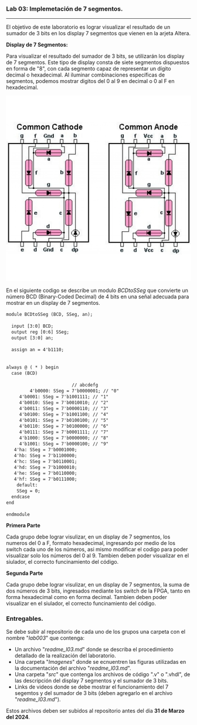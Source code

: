### Lab 03: Implemetación de 7 segmentos.

---

El objetivo de este laboratorio es lograr visualizar el resultado de un sumador de 3 bits en los display 7 segmentos que vienen en la arjeta Altera.

**Display de 7 Segmentos:**

Para visualizar el resultado del sumador de 3 bits, se utilizarán los display de 7 segmentos. Este tipo de display consta de siete segmentos dispuestos en forma de "8", con cada segmento capaz de representar un dígito decimal o hexadecimal. Al iluminar combinaciones específicas de segmentos, podemos mostrar digitos del 0 al 9 en decimal o 0 al F en hexadecimal.


![Siete segmentos](imagenes/7seg.jpg)


En el siguiente codigo se describe un modulo *BCDtoSSeg* que convierte un número BCD (Binary-Coded Decimal) de 4 bits en una señal adecuada para mostrar en un display de 7 segmentos.

```
module BCDtoSSeg (BCD, SSeg, an);

  input [3:0] BCD;
  output reg [0:6] SSeg;
  output [3:0] an;
  
  assign an = 4'b1110;


always @ ( * ) begin
  case (BCD)

                         // abcdefg
         4'b0000: SSeg = 7'b0000001; // "0"  
	 4'b0001: SSeg = 7'b1001111; // "1" 
	 4'b0010: SSeg = 7'b0010010; // "2" 
	 4'b0011: SSeg = 7'b0000110; // "3" 
	 4'b0100: SSeg = 7'b1001100; // "4" 
	 4'b0101: SSeg = 7'b0100100; // "5" 
	 4'b0110: SSeg = 7'b0100000; // "6" 
	 4'b0111: SSeg = 7'b0001111; // "7" 
	 4'b1000: SSeg = 7'b0000000; // "8"  
	 4'b1001: SSeg = 7'b0000100; // "9" 
   4'ha: SSeg = 7'b0001000;  
   4'hb: SSeg = 7'b1100000;
   4'hc: SSeg = 7'b0110001;
   4'hd: SSeg = 7'b1000010;
   4'he: SSeg = 7'b0110000;
   4'hf: SSeg = 7'b0111000;
    default:
    SSeg = 0;
  endcase
end

endmodule

```
**Primera Parte**

Cada grupo debe lograr visulizar, en un display de 7 segmentos, los numeros del 0 a F, formato hexadecimal, ingresando por medio de los switch cada uno de los números, asi mismo modificar el codigo para poder visualizar solo los números del 0 al 9. Tambien deben poder visualizar en el siulador, el correcto funcinamiento del código.

**Segunda Parte**

Cada grupo debe lograr visulizar, en un display de 7 segmentos, la suma de dos números de 3 bits, ingresados mediante los switch de la FPGA, tanto en forma hexadecimal como en forma decimal. Tambien deben poder visualizar en el siulador, el correcto funcinamiento del código.


### Entregables.

Se debe subir al repositorio de cada uno de los grupos una carpeta con el nombre "*lab003*" que contenga:

* Un archivo "*readme_l03.md*" donde se describa el procedimiento detallado de la realización del laboratorio.
* Una carpeta "*Imagenes*" donde se ecnuentren las figuras utilizadas en la documentación del archivo "*readme_l03.md*".
* Una carpeta "*src*" que contenga los archivos de código ".v" o ".vhdl", de las descripción del display 7 segmentos y el sumador de 3 bits.
* Links de videos donde se debe mostrar el funcionamiento del 7 segemtos y del sumador de 3 bits (deben agregarlo en el archivo "*readme_l03.md*").

Estos archivos deben ser subidos al repositorio antes del dia <strong>31 de Marzo del 2024</strong>.